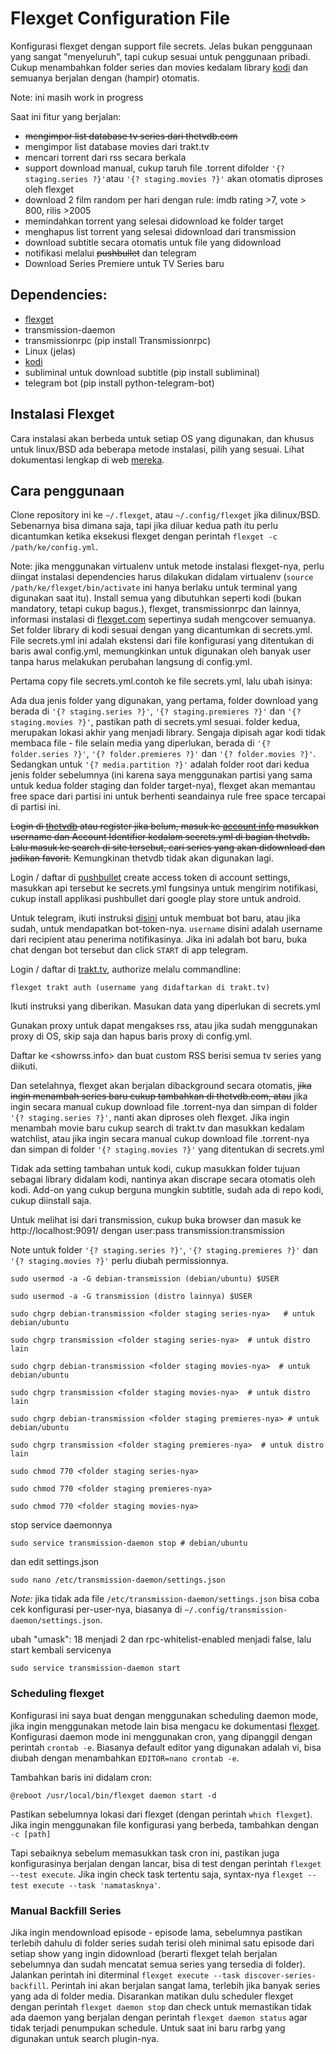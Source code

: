 Flexget Configuration File
========

Konfigurasi flexget dengan support file secrets. Jelas bukan penggunaan yang sangat "menyeluruh",
tapi cukup sesuai untuk penggunaan pribadi. Cukup menambahkan folder series dan movies kedalam library [kodi](https://kodi.tv/)
dan semuanya berjalan dengan (hampir) otomatis.

Note: ini masih work in progress

Saat ini fitur yang berjalan:
* ~~mengimpor list database tv series dari thetvdb.com~~
* mengimpor list database movies dari trakt.tv
* mencari torrent dari rss secara berkala
* support download manual, cukup taruh file .torrent difolder `'{? staging.series ?}'`atau `'{? staging.movies ?}'` akan otomatis diproses oleh flexget
* download 2 film random per hari dengan rule: imdb rating >7, vote > 800, rilis >2005
* memindahkan torrent yang selesai didownload ke folder target
* menghapus list torrent yang selesai didownload dari transmission
* download subtitle secara otomatis untuk file yang didownload
* notifikasi melalui ~~pushbullet~~ dan telegram
* Download Series Premiere untuk TV Series baru

Dependencies:
--------

* [flexget](http://flexget.com/)
* transmission-daemon
* transmissionrpc (pip install Transmissionrpc)
* Linux (jelas)
* [kodi](https://kodi.tv/)
* subliminal untuk download subtitle (pip install subliminal)
* telegram bot (pip install python-telegram-bot)

Instalasi Flexget
-------

Cara instalasi akan berbeda untuk setiap OS yang digunakan, dan khusus untuk linux/BSD ada beberapa metode instalasi, pilih yang sesuai. Lihat dokumentasi lengkap di web [mereka](https://flexget.com/Install).

Cara penggunaan
-----

Clone repository ini ke `~/.flexget`, atau `~/.config/flexget` jika dilinux/BSD. Sebenarnya bisa dimana saja, tapi jika diluar kedua path itu perlu dicantumkan ketika eksekusi flexget dengan perintah `flexget -c /path/ke/config.yml`.

Note: jika menggunakan virtualenv untuk metode instalasi flexget-nya, perlu diingat instalasi dependencies harus dilakukan didalam virtualenv (`source /path/ke/flexget/bin/activate` ini hanya berlaku untuk terminal yang digunakan saat itu). Install semua yang dibutuhkan seperti kodi (bukan mandatory, tetapi cukup bagus.), flexget, transmissionrpc dan lainnya, informasi instalasi di [flexget.com](http://flexget.com/Install) sepertinya sudah mengcover semuanya. Set folder library di kodi sesuai dengan yang dicantumkan di secrets.yml. File secrets.yml ini adalah ekstensi dari file konfigurasi yang ditentukan di baris awal config.yml, memungkinkan untuk digunakan oleh banyak user tanpa harus melakukan perubahan langsung di config.yml.

Pertama copy file secrets.yml.contoh ke file secrets.yml, lalu ubah isinya:

Ada dua jenis folder yang digunakan, yang pertama, folder download yang berada di `'{? staging.series ?}'`, `'{? staging.premieres ?}'` dan `'{? staging.movies ?}'`, pastikan path di secrets.yml sesuai.
folder kedua, merupakan lokasi akhir yang menjadi library. Sengaja dipisah agar kodi tidak membaca file - file selain media yang diperlukan, berada di `'{? folder.series ?}'`, `'{? folder.premieres ?}'` dan `'{? folder.movies ?}'`. Sedangkan untuk `'{? media.partition ?}'` adalah folder root dari kedua jenis folder sebelumnya (ini karena saya menggunakan partisi yang sama untuk kedua folder staging dan folder target-nya), flexget akan memantau free space dari partisi ini untuk berhenti seandainya rule free space tercapai di partisi ini.

~~Login di [thetvdb](http://thetvdb.com/) atau register jika belum, masuk ke [account info](http://thetvdb.com/?tab=userinfo) masukkan username dan Account Identifier kedalam secrets.yml di bagian thetvdb. Lalu masuk ke search di site tersebut, cari series yang akan didownload dan jadikan favorit.~~ Kemungkinan thetvdb tidak akan digunakan lagi.

Login / daftar di [pushbullet](https://www.pushbullet.com/) create access token di account settings, masukkan api tersebut ke secrets.yml fungsinya untuk mengirim notifikasi, cukup install applikasi pushbullet dari google play store untuk android.

Untuk telegram, ikuti instruksi [disini](https://core.telegram.org/bots#botfather) untuk membuat bot baru, atau jika sudah, untuk mendapatkan bot-token-nya. `username` disini adalah username dari recipient atau penerima notifikasinya. Jika ini adalah bot baru, buka chat dengan bot tersebut dan click `START` di app telegram.

Login / daftar di [trakt.tv](https://trakt.tv), authorize melalu commandline:

	flexget trakt auth (username yang didaftarkan di trakt.tv)

Ikuti instruksi yang diberikan. Masukan data yang diperlukan di secrets.yml

Gunakan proxy untuk dapat mengakses rss, atau jika sudah menggunakan proxy di OS, skip saja dan hapus baris proxy di config.yml.

Daftar ke <showrss.info> dan buat custom RSS berisi semua tv series yang diikuti.

Dan setelahnya, flexget akan berjalan dibackground secara otomatis, ~~jika ingin menambah series baru cukup tambahkan di thetvdb.com, atau~~ jika ingin secara manual cukup download file .torrent-nya dan simpan di folder `'{? staging.series ?}'`, nanti akan diproses oleh flexget. Jika ingin menambah movie baru cukup search di trakt.tv dan masukkan kedalam watchlist, atau jika ingin secara manual cukup download file .torrent-nya dan simpan di folder `'{? staging.movies ?}'` yang ditentukan di secrets.yml

Tidak ada setting tambahan untuk kodi, cukup masukkan folder tujuan sebagai library didalam kodi, nantinya akan discrape secara otomatis oleh kodi. Add-on yang cukup berguna mungkin subtitle, sudah ada di repo kodi, cukup diinstall saja.

Untuk melihat isi dari transmission, cukup buka browser dan masuk ke http://localhost:9091/ dengan user:pass transmission:transmission

Note untuk folder `'{? staging.series ?}'`, `'{? staging.premieres ?}'` dan `'{? staging.movies ?}'` perlu diubah permissionnya.


	sudo usermod -a -G debian-transmission (debian/ubuntu) $USER

	sudo usermod -a -G transmission (distro lainnya) $USER

	sudo chgrp debian-transmission <folder staging series-nya>   # untuk debian/ubuntu

	sudo chgrp transmission <folder staging series-nya>  # untuk distro lain
	
	sudo chgrp debian-transmission <folder staging movies-nya>  # untuk debian/ubuntu

	sudo chgrp transmission <folder staging movies-nya>  # untuk distro lain

	sudo chgrp debian-transmission <folder staging premieres-nya> # untuk debian/ubuntu

	sudo chgrp transmission <folder staging premieres-nya>  # untuk distro lain

	sudo chmod 770 <folder staging series-nya>

	sudo chmod 770 <folder staging premieres-nya>

	sudo chmod 770 <folder staging movies-nya>


stop service daemonnya

	sudo service transmission-daemon stop # debian/ubuntu

dan edit settings.json

	sudo nano /etc/transmission-daemon/settings.json

*Note:* jika tidak ada file `/etc/transmission-daemon/settings.json` bisa coba
cek konfigurasi per-user-nya, biasanya di `~/.config/transmission-daemon/settings.json`.

ubah "umask": 18 menjadi 2 dan rpc-whitelist-enabled menjadi false, lalu start kembali servicenya

	sudo service transmission-daemon start


### Scheduling flexget

Konfigurasi ini saya buat dengan menggunakan scheduling daemon mode, jika
ingin menggunakan metode lain bisa mengacu ke dokumentasi
[flexget](https://flexget.com/InstallWizard/Linux/Scheduling). Konfigurasi
daemon mode ini menggunakan cron, yang dipanggil dengan perintah `crontab
-e`. Biasanya default editor yang digunakan adalah vi, bisa diubah dengan
menambahkan `EDITOR=nano crontab -e`.

Tambahkan baris ini didalam cron:

```
@reboot /usr/local/bin/flexget daemon start -d
```

Pastikan sebelumnya lokasi dari flexget (dengan perintah `which
flexget`). Jika ingin menggunakan file konfigurasi yang berbeda, tambahkan
dengan `-c [path]`

Tapi sebaiknya sebelum memasukkan task cron ini, pastikan juga konfigurasinya
berjalan dengan lancar, bisa di test dengan perintah `flexget --test execute`.
Jika ingin check task tertentu saja, syntax-nya `flexget --test execute --task
'namatasknya'`.

### Manual Backfill Series

Jika ingin mendownload episode - episode lama, sebelumnya pastikan terlebih dahulu di folder series sudah terisi oleh minimal satu episode dari setiap show yang ingin didownload (berarti flexget telah berjalan sebelumnya dan sudah mencatat semua series yang tersedia di folder). Jalankan perintah ini diterminal `flexget execute --task discover-series-backfill`. Perintah ini akan berjalan sangat lama, terlebih jika banyak series yang ada di folder media. Disarankan matikan dulu scheduler flexget dengan perintah `flexget daemon stop` dan check untuk memastikan tidak ada daemon yang berjalan dengan perintah `flexget daemon status` agar tidak terjadi penumpukan schedule. Untuk saat ini baru rarbg yang digunakan untuk search plugin-nya.